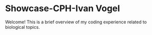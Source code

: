 # Showcase-CPH-Ivan Vogel
Welcome! This is a brief overview of my coding experience related to biological topics.
